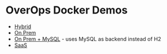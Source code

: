# OverOps Docker Demos

* [Hybrid](hybrid)
* [On Prem](onprem-basic)
* [On Prem + MySQL](onprem-mysql) - uses MySQL as backend instead of H2
* [SaaS](saas)